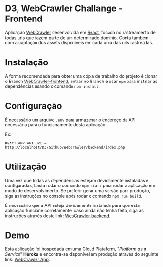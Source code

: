 # D3, WebCrawler Challange - Frontend

Aplicação [WebCrawler](https://en.wikipedia.org/wiki/Web_crawler)  desenvolvida em [React](https://reactjs.org/), focada no rastreamento de todas urls que fazem parte de um determinado domínio. Conta também com a captação dos assets disponíveis em cada uma das urls rastreadas.

# Instalação

A forma recomendada para obter uma cópia de trabalho do projeto é clonar o Branch [WebCrawler-frontend](https://github.com/RempelOliveira/D3-BackendChallenge/tree/WebCrawler-frontend), entrar no Branch e usar `npm` para instalar as dependências usando o comando `npm install`.

# Configuração

É necessário um arquivo `.env` para armazenar o endereço da API necessária para o funcionamento desta aplicação.

Ex:

```
REACT_APP_API_URI = http://localhost/D3/Github/WebCrawler/backend/index.php
```

# Utilização

Uma vez que todas as dependências estejam devidamente instaladas e configuradas, basta rodar o comando `npm start` para rodar a aplicação em modo de desenvolvimento. Se preferir gerar uma versão para produção, siga as instruções no console após rodar o comando `npm run build`.

É necessário que a API esteja devidamente instalada para que esta aplicação funcione corretamente, caso ainda não tenha feito, siga as instruções através deste link: [WebCrawler-backend](https://github.com/RempelOliveira/D3-BackendChallenge/tree/WebCrawler-backend).

# Demo

Esta aplicação foi hospedada em uma Cloud Plataform, "*Platform as a Service*" **Heroku** e encontra-se disponível em produção através do seguinte link: [WebCrawler App](https://d3-webcrawler-frontend.herokuapp.com).